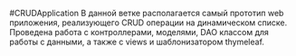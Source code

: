 #CRUDApplication
В данной ветке располагается самый прототип web приложения, реализующего CRUD операции на динамическом списке. Проведена работа с контроллерами, моделями, DAO классом для работы с данными, а также с views и шаблонизатором thymeleaf.
